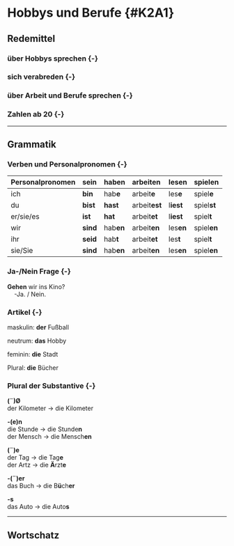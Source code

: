 Hobbys und Berufe {#K2A1}
=

Redemittel
--

### über Hobbys sprechen {-}


### sich verabreden {-}


### über Arbeit und Berufe sprechen {-}


### Zahlen ab 20 {-}

---

Grammatik
--

### Verben und Personalpronomen {-}




|Personalpronomen |sein                  |haben                  |arbeiten                                    |lesen                                   |spielen                  |
|:----------------|:---------------------|:----------------------|:-------------------------------------------|:---------------------------------------|:------------------------|
|ich              |<strong>bin</strong>  |hab<strong>e</strong>  |arbeit<strong>e</strong>                    |les<strong>e</strong>                   |spiel<strong>e</strong>  |
|du               |<strong>bist</strong> |<strong>hast</strong>  |arbeit<strong>e</strong><strong>st</strong> |l<strong>ie</strong><strong>st</strong> |spiel<strong>st</strong> |
|er/sie/es        |<strong>ist</strong>  |<strong>hat</strong>   |arbeit<strong>e</strong><strong>t</strong>  |l<strong>ie</strong><strong>st</strong> |spiel<strong>t</strong>  |
|wir              |<strong>sind</strong> |hab<strong>en</strong> |arbeit<strong>en</strong>                   |les<strong>en</strong>                  |spiel<strong>en</strong> |
|ihr              |<strong>seid</strong> |hab<strong>t</strong>  |arbeit<strong>e</strong><strong>t</strong>  |les<strong>t</strong>                   |spiel<strong>t</strong>  |
|sie/Sie          |<strong>sind</strong> |hab<strong>en</strong> |arbeit<strong>en</strong>                   |les<strong>en</strong>                  |spiel<strong>en</strong> |

### Ja-/Nein Frage {-}

**Gehen** wir ins Kino?<br>&nbsp;&nbsp;&nbsp;&nbsp;-Ja. / Nein.

### Artikel {-}

maskulin: **der** Fußball

neutrum: **das** Hobby

feminin: **die** Stadt

Plural: **die** Bücher

### Plural der Substantive {-}

**(¨)Ø**<br>
der Kilometer -> die Kilometer

**-(e)n**<br>
die Stunde -> die Stunde**n**<br>
der Mensch -> die Mensch**en**<br>

**(¨)e**<br>
der Tag -> die Tag**e**<br>
der Artz -> die **Ä**rzt**e**<br>

**-(¨)er**<br>
das Buch -> die B**ü**ch**er**<br>

**-s**<br>
das Auto -> die Auto**s**

---

Wortschatz
--


